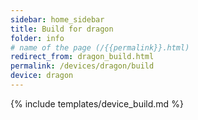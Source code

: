 ```yaml
---
sidebar: home_sidebar
title: Build for dragon
folder: info
# name of the page (/{{permalink}}.html)
redirect_from: dragon_build.html
permalink: /devices/dragon/build
device: dragon
---
```

{% include templates/device_build.md %}
